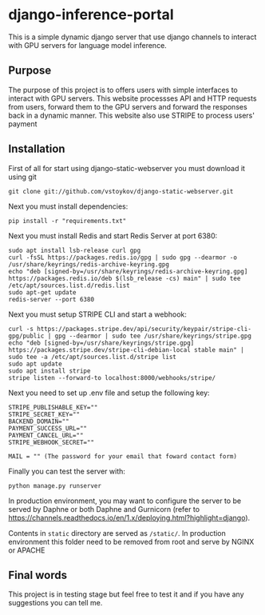 django-inference-portal
=======================

This is a simple dynamic django server that use django channels to interact with GPU servers for language model inference.


Purpose
-------

The purpose of this project is to offers users with simple interfaces to interact with GPU servers.
This website processses API and HTTP requests from users, forward them to the GPU servers and forward the responses back in a dynamic manner.
This website also use STRIPE to process users' payment

Installation
--------------

First of all for start using django-static-webserver you must download it using git

    git clone git://github.com/vstoykov/django-static-webserver.git

Next you must install dependencies:

    pip install -r "requirements.txt"

Next you must install Redis and start Redis Server at port 6380:

    sudo apt install lsb-release curl gpg
    curl -fsSL https://packages.redis.io/gpg | sudo gpg --dearmor -o /usr/share/keyrings/redis-archive-keyring.gpg
    echo "deb [signed-by=/usr/share/keyrings/redis-archive-keyring.gpg] https://packages.redis.io/deb $(lsb_release -cs) main" | sudo tee /etc/apt/sources.list.d/redis.list
    sudo apt-get update
    redis-server --port 6380

Next you must setup STRIPE CLI and start a webhook:

    curl -s https://packages.stripe.dev/api/security/keypair/stripe-cli-gpg/public | gpg --dearmor | sudo tee /usr/share/keyrings/stripe.gpg
    echo "deb [signed-by=/usr/share/keyrings/stripe.gpg] https://packages.stripe.dev/stripe-cli-debian-local stable main" | sudo tee -a /etc/apt/sources.list.d/stripe list
    sudo apt update
    sudo apt install stripe
    stripe listen --forward-to localhost:8000/webhooks/stripe/

Next you need to set up .env file and setup the following key:


    STRIPE_PUBLISHABLE_KEY=""
    STRIPE_SECRET_KEY=""
    BACKEND_DOMAIN=""
    PAYMENT_SUCCESS_URL=""
    PAYMENT_CANCEL_URL=""
    STRIPE_WEBHOOK_SECRET="" 

    MAIL = "" (The password for your email that foward contact form)

Finally you can test the server with:

    python manage.py runserver

In production environment, you may want to configure the server to be served by Daphne or both Daphne and Gurnicorn (refer to https://channels.readthedocs.io/en/1.x/deploying.html?highlight=django).

Contents in `static` directory are served as `/static/`. In production environment this folder need to be removed from root and serve by NGINX or APACHE

Final words
-----------

This project is in testing stage but feel free to test it and if you have any suggestions you can tell me.
